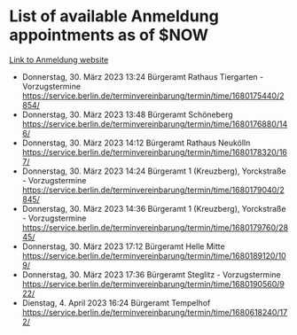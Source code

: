 # List of available Anmeldung appointments as of $NOW
[Link to Anmeldung website](https://service.berlin.de/terminvereinbarung/termin/tag.php?termin=1&anliegen[]=120686&dienstleisterlist=122210,122217,327316,122219,327312,122227,327314,122231,327346,122243,327348,122254,122252,329742,122260,329745,122262,329748,122271,327278,122273,327274,122277,327276,330436,122280,327294,122282,327290,122284,327292,122291,327270,122285,327266,122286,327264,122296,327268,150230,329760,122297,327286,122294,327284,122312,329763,122314,329775,122304,327330,122311,327334,122309,327332,317869,122281,327352,122279,329772,122283,122276,327324,122274,327326,122267,329766,122246,327318,122251,327320,122257,327322,122208,327298,122226,327300&herkunft=http%3A%2F%2Fservice.berlin.de%2Fdienstleistung%2F120686%2F)
- Donnerstag, 30. März 2023 13:24 Bürgeramt Rathaus Tiergarten - Vorzugstermine https://service.berlin.de/terminvereinbarung/termin/time/1680175440/2854/
- Donnerstag, 30. März 2023 13:48 Bürgeramt Schöneberg https://service.berlin.de/terminvereinbarung/termin/time/1680176880/146/
- Donnerstag, 30. März 2023 14:12 Bürgeramt Rathaus Neukölln https://service.berlin.de/terminvereinbarung/termin/time/1680178320/167/
- Donnerstag, 30. März 2023 14:24 Bürgeramt 1 (Kreuzberg), Yorckstraße - Vorzugstermine https://service.berlin.de/terminvereinbarung/termin/time/1680179040/2845/
- Donnerstag, 30. März 2023 14:36 Bürgeramt 1 (Kreuzberg), Yorckstraße - Vorzugstermine https://service.berlin.de/terminvereinbarung/termin/time/1680179760/2845/
- Donnerstag, 30. März 2023 17:12 Bürgeramt Helle Mitte https://service.berlin.de/terminvereinbarung/termin/time/1680189120/109/
- Donnerstag, 30. März 2023 17:36 Bürgeramt Steglitz - Vorzugstermine https://service.berlin.de/terminvereinbarung/termin/time/1680190560/922/
- Dienstag, 4. April 2023 16:24 Bürgeramt Tempelhof https://service.berlin.de/terminvereinbarung/termin/time/1680618240/172/
